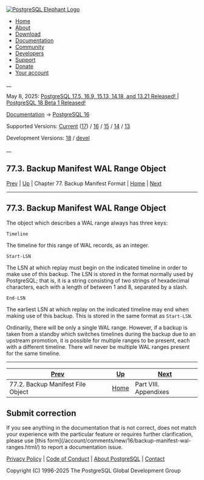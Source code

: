 [ ![PostgreSQL Elephant Logo](/media/img/about/press/elephant.png) ](/)

  * [Home](/ "Home")
  * [About](/about/ "About")
  * [Download](/download/ "Download")
  * [Documentation](/docs/ "Documentation")
  * [Community](/community/ "Community")
  * [Developers](/developer/ "Developers")
  * [Support](/support/ "Support")
  * [Donate](/about/donate/ "Donate")
  * [Your account](/account/ "Your account")

__

May 8, 2025: [ PostgreSQL 17.5, 16.9, 15.13, 14.18, and 13.21 Released! ](/about/news/postgresql-175-169-1513-1418-and-1321-released-3072/) | [ PostgreSQL 18 Beta 1 Released! ](/about/news/postgresql-18-beta-1-released-3070/)

[Documentation](/docs/ "Documentation") -> [PostgreSQL
16](/docs/16/index.html)

Supported Versions: [Current](/docs/current/backup-manifest-wal-ranges.html
"PostgreSQL 17 - 77.3. Backup Manifest WAL Range Object")
([17](/docs/17/backup-manifest-wal-ranges.html "PostgreSQL 17 - 77.3. Backup
Manifest WAL Range Object")) / [16](/docs/16/backup-manifest-wal-ranges.html
"PostgreSQL 16 - 77.3. Backup Manifest WAL Range Object") /
[15](/docs/15/backup-manifest-wal-ranges.html "PostgreSQL 15 - 77.3. Backup
Manifest WAL Range Object") / [14](/docs/14/backup-manifest-wal-ranges.html
"PostgreSQL 14 - 77.3. Backup Manifest WAL Range Object") /
[13](/docs/13/backup-manifest-wal-ranges.html "PostgreSQL 13 - 77.3. Backup
Manifest WAL Range Object")

Development Versions: [18](/docs/18/backup-manifest-wal-ranges.html
"PostgreSQL 18 - 77.3. Backup Manifest WAL Range Object") /
[devel](/docs/devel/backup-manifest-wal-ranges.html "PostgreSQL devel -
77.3. Backup Manifest WAL Range Object")

__

77.3. Backup Manifest WAL Range Object  
---  
[Prev](backup-manifest-files.html "77.2. Backup Manifest File Object")  | [Up](backup-manifest-format.html "Chapter 77. Backup Manifest Format") | Chapter 77. Backup Manifest Format | [Home](index.html "PostgreSQL 16.9 Documentation") |  [Next](appendixes.html "Part VIII. Appendixes")  
  
* * *

## 77.3. Backup Manifest WAL Range Object #

The object which describes a WAL range always has three keys:

`Timeline`

    

The timeline for this range of WAL records, as an integer.

`Start-LSN`

    

The LSN at which replay must begin on the indicated timeline in order to make
use of this backup. The LSN is stored in the format normally used by
PostgreSQL; that is, it is a string consisting of two strings of hexadecimal
characters, each with a length of between 1 and 8, separated by a slash.

`End-LSN`

    

The earliest LSN at which replay on the indicated timeline may end when making
use of this backup. This is stored in the same format as `Start-LSN`.

Ordinarily, there will be only a single WAL range. However, if a backup is
taken from a standby which switches timelines during the backup due to an
upstream promotion, it is possible for multiple ranges to be present, each
with a different timeline. There will never be multiple WAL ranges present for
the same timeline.

* * *

[Prev](backup-manifest-files.html "77.2. Backup Manifest File Object")  | [Up](backup-manifest-format.html "Chapter 77. Backup Manifest Format") |  [Next](appendixes.html "Part VIII. Appendixes")  
---|---|---  
77.2. Backup Manifest File Object  | [Home](index.html "PostgreSQL 16.9 Documentation") |  Part VIII. Appendixes  
  
## Submit correction

If you see anything in the documentation that is not correct, does not match
your experience with the particular feature or requires further clarification,
please use [this form](/account/comments/new/16/backup-manifest-wal-
ranges.html/) to report a documentation issue.

[Privacy Policy](/about/privacypolicy) | [Code of Conduct](/about/policies/coc/) | [About PostgreSQL](/about/) | [Contact](/about/contact/)  

Copyright (C) 1996-2025 The PostgreSQL Global Development Group


